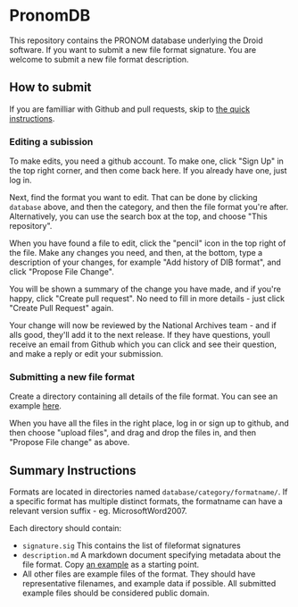 # PronomDB
This repository contains the PRONOM database underlying the Droid software.  If you want to submit a new file format signature.  You are welcome to submit a new file format description.

## How to submit

If you are familliar with Github and pull requests, skip to [the quick instructions](#summary-instructions).

### Editing a subission

To make edits, you need a github account.  To make one, click "Sign Up" in the top right corner, and then come back here.  If you already have one, just log in.

Next, find the format you want to edit.  That can be done by clicking `database` above, and then the category, and then the file format you're after.   Alternatively, you can use the search box at the top, and choose "This repository".

When you have found a file to edit, click the "pencil" icon in the top right of the file.   Make any changes you need, and then, at the bottom, type a description of your changes, for example "Add history of DIB format", and click "Propose File Change".

You will be shown a summary of the change you have made, and if you're happy, click "Create pull request".  No need to fill in more details - just click "Create Pull Request" again.

Your change will now be reviewed by the National Archives team - and if alls good, they'll add it to the next release.   If they have questions, youll receive an email from Github which you can click and see their question, and make a reply or edit your submission.


### Submitting a new file format

Create a directory containing all details of the file format.  You can see an example [here](example/).

When you have all the files in the right place, log in or sign up to github, and then choose "upload files", and drag and drop the files in, and then "Propose File change" as above.


## Summary Instructions

Formats are located in directories named `database/category/formatname/`.  If a specific format has multiple distinct formats, the formatname can have a relevant version suffix - eg. MicrosoftWord2007.

Each directory should contain:

 * `signature.sig`  This contains the list of fileformat signatures
 * `description.md` A markdown document specifying metadata about the file format.  Copy [an example](example/description.md) as a starting point.
 * All other files are example files of the format.  They should have representative filenames, and example data if possible.  All submitted example files should be considered public domain.
